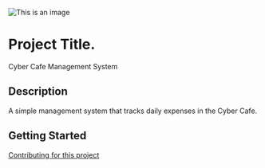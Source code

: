 ![This is an image](https://static.thenounproject.com/png/229660-200.png)

# Project Title.
Cyber Cafe Management System

## Description
A simple management system that tracks daily expenses in the Cyber Cafe.

## Getting Started
[Contributing for this project]()
